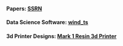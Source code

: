 #### Papers: [SSRN](https://papers.ssrn.com/sol3/cf_dev/AbsByAuth.cfm?per_id=4163481)
#### Data Science Software: [wind_ts](https://www.windts.app/app/wind_ts)
#### 3d Printer Designs: [Mark 1 Resin 3d Printer](https://nelson-n.github.io/Mark1.github.io/)
